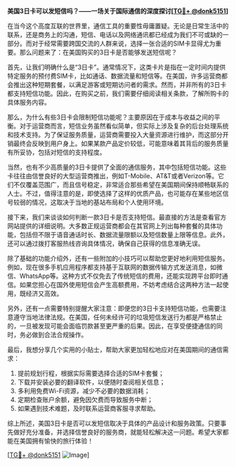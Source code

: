 **美国3日卡可以发短信吗？——一场关于国际通信的深度探讨[[TG💪+ @donk5151](https://t.me/s/donk5151)]**

在当今这个高度互联的世界里，通信工具的重要性毋庸置疑。无论是日常生活中的联系，还是商务上的沟通，短信、电话以及网络通讯都已经成为我们不可或缺的一部分。而对于经常需要跨国交流的人群来说，选择一张合适的SIM卡显得尤为重要。那么问题来了：在美国购买的3日卡是否能够发送短信呢？

首先，让我们明确什么是“3日卡”。通常情况下，这类卡片是指在一定时间内提供特定服务的预付费SIM卡，比如通话、数据流量和短信等。在美国，许多运营商都会推出这种短期套餐，以满足游客或短期访问者的需求。然而，并非所有的3日卡都支持短信功能。因此，在购买之前，我们需要仔细阅读相关条款，了解所购卡的具体服务内容。

那么，为什么有些3日卡会限制短信功能呢？主要原因在于成本与收益之间的平衡。对于运营商而言，短信业务虽然看似简单，但实际上涉及复杂的后台处理系统和技术支持。为了保证服务质量，运营商需要投入大量资源进行维护，而这部分开销最终会反映到用户身上。如果某款产品定价较低，可能意味着其背后的服务质量有所妥协，包括对短信的支持程度。

当然，也有不少高质量的3日卡提供了全面的通信服务，其中包括短信功能。这些卡往往由信誉良好的大型运营商推出，例如T-Mobile、AT&T或者Verizon等。它们不仅覆盖范围广，而且信号稳定，非常适合那些希望在美国期间保持顺畅联系的人士。不过，值得注意的是，即使选择了这样的优质产品，也可能存在某些地区信号较弱的情况，这取决于当地的基站布局和个人使用环境。

接下来，我们来谈谈如何判断一款3日卡是否支持短信。最直接的方法是查看官方网站提供的详细说明。大多数正规运营商都会在其官网上列出每种套餐的具体功能，包括但不限于语音通话时长、数据流量限额以及短信数量上限等信息。此外，还可以通过拨打客服热线咨询具体情况，确保自己获得的信息准确无误。

除了基础的功能介绍外，还有一些附加的小技巧可以帮助您更好地利用短信服务。例如，现在很多手机应用程序都支持基于互联网的数据传输方式发送消息，如微信、WhatsApp等。这种方式不仅免去了传统短信的费用，还能实现跨平台即时通信。如果您担心在国外使用短信会产生高额费用，不妨考虑结合这两种方法一起使用，既经济又高效。

另外，还有一点需要特别提醒大家注意：即便您的3日卡支持短信功能，也需要注意遵守当地法律法规。在美国，任何未经许可的垃圾短信发送行为都是严格禁止的，一旦被发现可能会面临罚款甚至更严重的后果。因此，在享受便捷通信的同时，务必做到合法合规操作。

最后，我想分享几个实用的小贴士，帮助大家更加轻松地应对在美国期间的通信需求：

1. 提前规划行程，根据实际需要选择合适的SIM卡套餐；
2. 下载并安装必要的翻译软件，以便随时查阅相关信息；
3. 多利用免费Wi-Fi资源，减少不必要的数据消耗；
4. 定期检查账户余额，避免因欠费而导致服务中断；
5. 如果遇到技术难题，及时联系运营商客服寻求帮助。

综上所述，美国3日卡是否可以发短信取决于具体的产品设计和服务政策。只要事先做好充分准备，并选择信誉良好的服务商，就能轻松解决这一问题。希望大家都能在美国拥有愉快的旅行体验！

[[TG💪+ @donk5151](https://t.me/s/donk5151) ![Image](https://i.postimg.cc/rwNCRYN7/Snipaste-2025-04-30-17-27-05.png)]